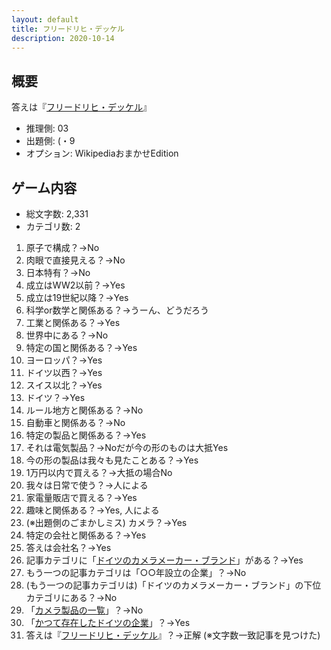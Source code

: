 ```yaml
---
layout: default
title: フリードリヒ・デッケル
description: 2020-10-14
---
```


## 概要

答えは『[フリードリヒ・デッケル](https://ja.wikipedia.org/wiki/%E3%83%95%E3%83%AA%E3%83%BC%E3%83%89%E3%83%AA%E3%83%92%E3%83%BB%E3%83%87%E3%83%83%E3%82%B1%E3%83%AB)』

- 推理側: 03
- 出題側: (・9
- オプション: WikipediaおまかせEdition

## ゲーム内容

- 総文字数: 2,331
- カテゴリ数: 2

1. 原子で構成？→No
2. 肉眼で直接見える？→No
3. 日本特有？→No
4. 成立はWW2以前？→Yes
5. 成立は19世紀以降？→Yes
6. 科学or数学と関係ある？→うーん、どうだろう
7. 工業と関係ある？→Yes
8. 世界中にある？→No
9. 特定の国と関係ある？→Yes
10. ヨーロッパ？→Yes
11. ドイツ以西？→Yes
12. スイス以北？→Yes
13. ドイツ？→Yes
14. ルール地方と関係ある？→No
15. 自動車と関係ある？→No
16. 特定の製品と関係ある？→Yes
17. それは電気製品？→Noだが今の形のものは大抵Yes
18. 今の形の製品は我々も見たことある？→Yes
19. 1万円以内で買える？→大抵の場合No
20. 我々は日常で使う？→人による
21. 家電量販店で買える？→Yes
22. 趣味と関係ある？→Yes, 人による
23. (※出題側のごまかしミス) カメラ？→Yes
24. 特定の会社と関係ある？→Yes
25. 答えは会社名？→Yes
26. 記事カテゴリに「[ドイツのカメラメーカー・ブランド](https://ja.wikipedia.org/wiki/Category:%E3%83%89%E3%82%A4%E3%83%84%E3%81%AE%E3%82%AB%E3%83%A1%E3%83%A9%E3%83%A1%E3%83%BC%E3%82%AB%E3%83%BC%E3%83%BB%E3%83%96%E3%83%A9%E3%83%B3%E3%83%89)」がある？→Yes
27. もう一つの記事カテゴリは「○○年設立の企業」？→No
28. (もう一つの記事カテゴリは)「ドイツのカメラメーカー・ブランド」の下位カテゴリにある？→No
29. 「[カメラ製品の一覧](https://ja.wikipedia.org/wiki/Category:%E3%82%AB%E3%83%A1%E3%83%A9%E8%A3%BD%E5%93%81%E3%81%AE%E4%B8%80%E8%A6%A7)」？→No
30. 「[かつて存在したドイツの企業](https://ja.wikipedia.org/wiki/Category:%E3%81%8B%E3%81%A4%E3%81%A6%E5%AD%98%E5%9C%A8%E3%81%97%E3%81%9F%E3%83%89%E3%82%A4%E3%83%84%E3%81%AE%E4%BC%81%E6%A5%AD)」？→Yes
31. 答えは『[フリードリヒ・デッケル](https://ja.wikipedia.org/wiki/%E3%83%95%E3%83%AA%E3%83%BC%E3%83%89%E3%83%AA%E3%83%92%E3%83%BB%E3%83%87%E3%83%83%E3%82%B1%E3%83%AB)』？→正解 (※文字数一致記事を見つけた)
